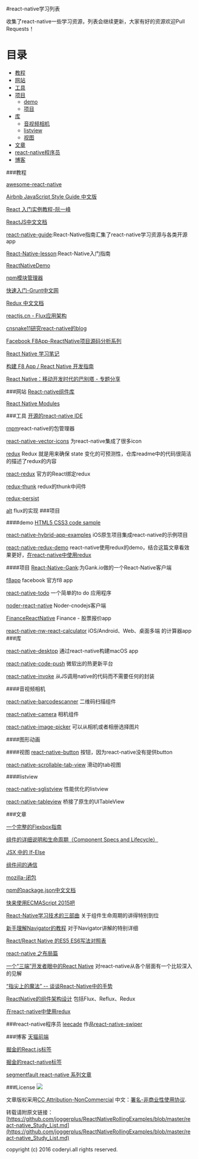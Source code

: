 #react-native学习列表

收集了react-native一些学习资源，列表会继续更新，大家有好的资源欢迎Pull Requests！
# 目录
* [教程](#教程)
* [网站](#网站)
* [工具](#工具)
* [项目](#项目)
	* [demo](#demo)
	* [项目](#项目-1)
* [库](#库)
  	* [音视频相机](#音视频相机)
 	* [listview](#listview)
	* [视图](#视图)
* [文章](#文章)
* [react-native程序员](#react-native程序员)
* [博客](#博客)



###教程

[awesome-react-native](https://github.com/jondot/awesome-react-native)

[Airbnb JavaScript Style Guide 中文版](https://github.com/sivan/javascript-style-guide)

[React 入门实例教程-阮一峰](http://www.ruanyifeng.com/blog/2015/03/react.html)

[ReactJS中文文档](http://reactjs.cn/)

[react-native-guide](https://github.com/ele828/react-native-guide):React-Native指南汇集了react-native学习资源与各类开源app

[React-Native-lesson](https://github.com/vczero/react-native-lesson):React-Native入门指南

[ReactNativeDemo](https://github.com/WildDylan/ReactNativeDemo)

[npm模块管理器](http://javascript.ruanyifeng.com/nodejs/npm.html)

[快速入门-Grunt中文网](http://www.gruntjs.net/getting-started)

[Redux 中文文档](http://camsong.github.io/redux-in-chinese/)

[reactjs.cn - Flux应用架构](http://reactjs.cn/react/docs/flux-overview.html)

[cnsnake11研究react-native的blog](https://github.com/cnsnake11/blog)

[Facebook F8App-ReactNative项目源码分析系列](http://www.jianshu.com/p/28e9c7957d0c)

[React Native 学习笔记](https://github.com/Kennytian/learning-react-native)

[构建 F8 App / React Native 开发指南](http://f8-app.liaohuqiu.net/)

[React Native：移动开发时代的巴别塔 - 专题分享](https://github.com/Code-T/salon-resources/tree/master/%E5%8C%97%E4%BA%AC%202016:05:28)

###网站
[React-native组件库](https://js.coach/react-native/)

[React Native Modules](http://reactnativemodules.com/)


###工具
[开源的react-native IDE](https://github.com/decosoftware/deco-ide)


[rnpm](https://github.com/rnpm/rnpm)react-native的包管理器

[react-native-vector-icons](https://github.com/oblador/react-native-vector-icons)  为react-native集成了很多icon

[redux](https://github.com/reactjs/redux)  Redux 就是用来确保 state 变化的可预测性，仓库readme中的代码很简洁的描述了redux的内容

[react-redux](https://github.com/reactjs/react-redux)  官方的React绑定redux

[redux-thunk](https://github.com/gaearon/redux-thunk) redux的thunk中间件

[redux-persist](https://github.com/rt2zz/redux-persist)

[alt](https://github.com/goatslacker/alt) flux的实现
###项目

####demo
[HTML5 CSS3 code sample](https://github.com/lixinso/html5)

[react-native-hybrid-app-examples](https://github.com/dsibiski/react-native-hybrid-app-examples) iOS原生项目集成react-native的示例项目

[react-native-redux-demo](https://github.com/ninty90/react-native-redux-demo) react-native使用redux的demo，结合这篇文章看效果更好，[在react-native中使用redux](http://www.jianshu.com/p/2c43860b0532)

####项目
[React-Native-Gank](https://github.com/Bob1993/React-Native-Gank):为Gank.io做的一个React-Native客户端

[f8app](https://github.com/fbsamples/f8app) facebook 官方f8 app

[react-native-todo](https://github.com/joemaddalone/react-native-todo) 一个简单的to do 应用程序

[noder-react-native](https://github.com/soliury/noder-react-native) Noder-cnodejs客户端

[FinanceReactNative](https://github.com/7kfpun/FinanceReactNative) Finance - 股票报价app

[react-native-nw-react-calculator](https://github.com/benoitvallon/react-native-nw-react-calculator) iOS/Android、Web、桌面多端 的计算器app
###库

[react-native-desktop](https://github.com/ptmt/react-native-desktop) 通过react-native构建macOS app

[react-native-code-push](https://github.com/Microsoft/react-native-code-push) 微软出的热更新平台

[react-native-invoke](https://github.com/wix/react-native-invoke) 从JS调用native的代码而不需要任何的封装



####音视频相机

[react-native-barcodescanner](https://github.com/ideacreation/react-native-barcodescanner) 二维码扫描组件

[react-native-camera](https://github.com/lwansbrough/react-native-camera)  相机组件

[react-native-image-picker](https://github.com/marcshilling/react-native-image-picker)  可以从相机或者相册选择图片

####图形动画


####视图
[react-native-button](https://github.com/ide/react-native-button) 按钮，因为react-native没有提供button

[react-native-scrollable-tab-view](https://github.com/skv-headless/react-native-scrollable-tab-view) 滑动的tab视图

####listview

[react-native-sglistview](https://github.com/sghiassy/react-native-sglistview) 性能优化的listview

[react-native-tableview](https://github.com/aksonov/react-native-tableview) 桥接了原生的UITableView



###文章


[一个完整的Flexbox指南](http://www.w3cplus.com/css3/a-guide-to-flexbox.html)

[组件的详细说明和生命周期（Component Specs and Lifecycle）](http://reactjs.cn/react/docs/component-specs.html)

[JSX 中的 If-Else](http://reactjs.cn/react/tips/if-else-in-JSX.html
)

[组件间的通信](http://reactjs.cn/react/tips/communicate-between-components.html)

[mozilla-闭包](https://developer.mozilla.org/cn/docs/Web/JavaScript/Closures)

[npm的package.json中文文档](https://github.com/ericdum/mujiang.info/issues/6)

[快来使用ECMAScript 2015吧](http://bluereader.org/article/73541139)

[React-Native学习技术的三部曲](http://lijianfei.sinaapp.com/?p=888) 关于组件生命周期的讲得特别到位

[新手理解Navigator的教程](http://bbs.reactnative.cn/topic/20/%E6%96%B0%E6%89%8B%E7%90%86%E8%A7%A3navigator%E7%9A%84%E6%95%99%E7%A8%8B) 对于Navigator讲解的特别详细

[React/React Native 的ES5 ES6写法对照表](http://bbs.reactnative.cn/topic/15/react-react-native-%E7%9A%84es5-es6%E5%86%99%E6%B3%95%E5%AF%B9%E7%85%A7%E8%A1%A8)

[react-native 之布局篇](https://github.com/tmallfe/tmallfe.github.io/issues/19)

[一个“三端”开发者眼中的React Native](http://f2e.souche.com/blog/-ge-san-duan-kai-fa-zhe-yan-zhong-de-react-native/) 对react-native从各个层面有一个比较深入的见解

[“指尖上的魔法” -- 谈谈React-Native中的手势](https://github.com/jabez128/jabez128.github.io/issues/1)

[ReactNative的组件架构设计](http://segmentfault.com/a/1190000004161358) 包括Flux、Reflux、Redux

[在react-native中使用redux](http://www.jianshu.com/p/2c43860b0532)

###react-native程序员
[leecade](https://github.com/leecade) 作品[react-native-swiper](https://github.com/leecade/react-native-swiper)

###博客
[天猫前端](https://github.com/tmallfe/tmallfe.github.io/issues)

[掘金的React.js标签](http://gold.xitu.io/#/tag/React.js)

[掘金的react-native标签](http://gold.xitu.io/#/tag/React%20Native)

[segmentfault react-native 系列文章](http://segmentfault.com/blog/cnsnake11_react_native)
 



###License
![](https://i.creativecommons.org/l/by-nc/4.0/88x31.png)


文章版权采用[CC Attribution-NonCommercial](http://creativecommons.org/licenses/by-nc/4.0/) 中文：[署名-非商业性使用协议](http://creativecommons.org/licenses/by-nc/3.0/cn/).

转载请附原文链接：[https://github.com/joggerplus/ReactNativeRollingExamples/blob/master/react-native_Study_List.md](https://github.com/joggerplus/ReactNativeRollingExamples/blob/master/react-native_Study_List.md)

copyright (c) 2016 coderyi.all rights reserved.



